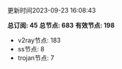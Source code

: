 更新时间2023-09-23 16:08:43

**总订阅: 45**
**总节点: 683**
**有效节点: 198**
- v2ray节点: 183
- ss节点: 8
- trojan节点: 7
